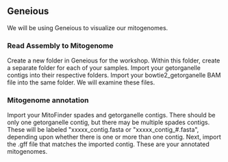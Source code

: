 ## Geneious
We will be using Geneious to visualize our mitogenomes.

### Read Assembly to Mitogenome
Create a new folder in Geneious for the workshop. Within this folder, create a separate folder for each of your samples.
Import your getorganelle contigs into their respective folders. Import your bowtie2_getorganelle BAM file into the same folder. We will examine these files.

### Mitogenome annotation
Import your MitoFinder spades and getorganelle contigs. There should be only one getorganelle contig, but there may be multiple spades contigs.  These will be labeled "xxxxx_contig.fasta or "xxxxx_contig_#.fasta", depending upon whether there is one or more than one contig. Next, import the .gff file that matches the imported contig. These are your annotated mitogenomes.